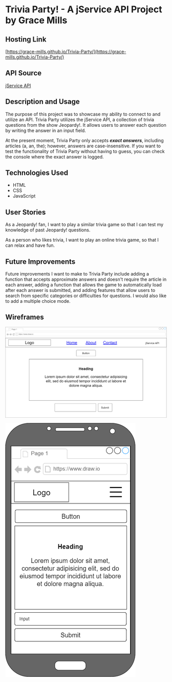# Trivia Party! - A jService API Project by Grace Mills

## Hosting Link

[https://grace-mills.github.io/Trivia-Party/](https://grace-mills.github.io/Trivia-Party/)

## API Source

[jService API](http://jservice.io/)

## Description and Usage

The purpose of this project was to showcase my ability to connect to and utilize an API. Trivia Party utilizes the jService API, a collection of trivia questions from the show Jeopardy!. It allows users to answer each question by writing the answer in an input field. 

At the present moment, Trivia Party only accepts ***exact answers***, including articles (a, an, the); however, answers are case-insensitive. If you want to test the functionality of Trivia Party without having to guess, you can check the console where the exact answer is logged. 

## Technologies Used

- HTML
- CSS
- JavaScript

## User Stories

As a Jeopardy! fan, I want to play a similar trivia game so that I can test my knowledge of past Jeopardy! questions.

As a person who likes trivia, I want to play an online trivia game, so that I can relax and have fun. 

## Future Improvements

Future improvements I want to make to Trivia Party include adding a function that accepts approximate answers and doesn't require the article in each answer, adding a function that allows the game to automatically load after each answer is submitted, and adding features that allow users to search from specific categories or difficulties for questions. I would also like to add a multiple choice mode.

## Wireframes

![Desktop Wireframe](wireframes/tp-desktop-wf.png)

![Mobile Wireframe](wireframes/tp-mobile-wf.png)